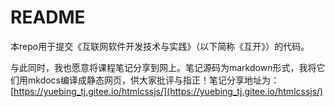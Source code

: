 # README
本repo用于提交《互联网软件开发技术与实践》（以下简称《互开》）的代码。

与此同时，我也愿意将课程笔记分享到网上。笔记源码为markdown形式，我将它们用mkdocs编译成静态网页，供大家批评与指正！笔记分享地址为：[https://yuebing_tj.gitee.io/htmlcssjs/](https://yuebing_tj.gitee.io/htmlcssjs/)
